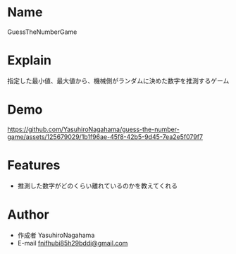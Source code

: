 # Name

GuessTheNumberGame

# Explain

指定した最小値、最大値から、機械側がランダムに決めた数字を推測するゲーム

# Demo

https://github.com/YasuhiroNagahama/guess-the-number-game/assets/125679029/1b1f96ae-45f8-42b5-9d45-7ea2e5f079f7

# Features

* 推測した数字がどのくらい離れているのかを教えてくれる

# Author

* 作成者 YasuhiroNagahama
* E-mail fnifhubi85h29bddi@gmail.com

